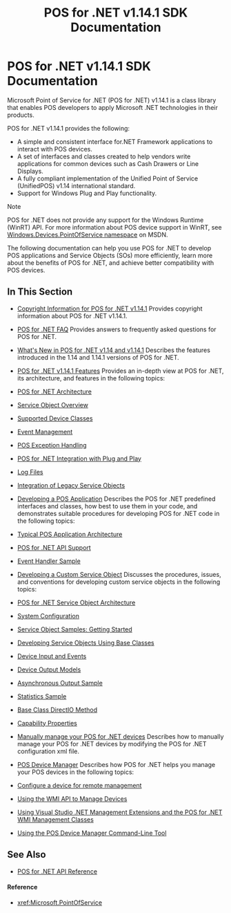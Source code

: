 ﻿---
title: POS for .NET v1.14.1 SDK Documentation
description: POS for .NET v1.14.1 SDK Documentation (POS for .NET v1.14 SDK Documentation)
ms.date: 04/21/2017
ms.topic: how-to
ms.custom: "pos-restored-from-archive"
---

# POS for .NET v1.14.1 SDK Documentation

Microsoft Point of Service for .NET (POS for .NET) v1.14.1 is a class library that enables POS developers to apply Microsoft .NET technologies in their products.

POS for .NET v1.14.1 provides the following:

- A simple and consistent interface for.NET Framework applications to interact with POS devices.
- A set of interfaces and classes created to help vendors write applications for common devices such as Cash Drawers or Line Displays.
- A fully compliant implementation of the Unified Point of Service (UnifiedPOS) v1.14 international standard.
- Support for Windows Plug and Play functionality.

> [!NOTE]
> POS for .NET does not provide any support for the Windows Runtime (WinRT) API. For more information about POS device support in WinRT, see <A href="https://go.microsoft.com/fwlink/p/?linkid=390159">Windows.Devices.PointOfService namespace</A> on MSDN.

The following documentation can help you use POS for .NET to develop POS applications and Service Objects (SOs) more efficiently, learn more about the benefits of POS for .NET, and achieve better compatibility with POS devices.

## In This Section

- [Copyright Information for POS for .NET v1.14.1](copyright-information-for-pos-for-net-v1141.md)
    Provides copyright information about POS for .NET v1.14.1.

- [POS for .NET FAQ](pos-for-net-faq.md)
    Provides answers to frequently asked questions for POS for .NET.

- [What's New in POS for .NET v1.14 and v1.14.1](whats-new-in-pos-for-net-v114-and-v1141.md)
    Describes the features introduced in the 1.14 and 1.14.1 versions of POS for .NET.

- [POS for .NET v1.14.1 Features](pos-for-net-v1141-features.md)
    Provides an in-depth view at POS for .NET, its architecture, and features in the following topics:

- [POS for .NET Architecture](pos-for-net-architecture.md)
- [Service Object Overview](service-object-overview.md)
- [Supported Device Classes](supported-device-classes.md)
- [Event Management](event-management.md)
- [POS Exception Handling](pos-exception-handling.md)
- [POS for .NET Integration with Plug and Play](pos-for-net-integration-with-plug-and-play.md)
- [Log Files](log-files.md)
- [Integration of Legacy Service Objects](integration-of-legacy-service-objects.md)

- [Developing a POS Application](developing-a-pos-application.md)
    Describes the POS for .NET predefined interfaces and classes, how best to use them in your code, and demonstrates suitable procedures for developing POS for .NET code in the following topics:

- [Typical POS Application Architecture](typical-pos-application-architecture.md)
- [POS for .NET API Support](pos-for-net-api-support.md)
- [Event Handler Sample](event-handler-sample.md)

- [Developing a Custom Service Object](developing-a-custom-service-object.md)
    Discusses the procedures, issues, and conventions for developing custom service objects in the following topics:

- [POS for .NET Service Object Architecture](pos-for-net-service-object-architecture.md)
- [System Configuration](system-configuration.md)
- [Service Object Samples: Getting Started](service-object-samples-getting-started.md)
- [Developing Service Objects Using Base Classes](developing-service-objects-using-base-classes.md)
- [Device Input and Events](device-input-and-events.md)
- [Device Output Models](device-output-models.md)
- [Asynchronous Output Sample](asynchronous-output-sample.md)
- [Statistics Sample](statistics-sample.md)
- [Base Class DirectIO Method](base-class-directio-method.md)
- [Capability Properties](capability-properties.md)

- [Manually manage your POS for .NET devices](manually-manage-your-pos-for-net-devices.md)
    Describes how to manually manage your POS for .NET devices by modifying the POS for .NET configuration xml file.

- [POS Device Manager](pos-device-manager.md)
    Describes how POS for .NET helps you manage your POS devices in the following topics:

- [Configure a device for remote management](configure-a-device-for-remote-management.md)
- [Using the WMI API to Manage Devices](using-the-wmi-api-to-manage-devices.md)
- [Using Visual Studio .NET Management Extensions and the POS for .NET WMI Management Classes](using-visual-studio-net-management-extensions-and-the-pos-for-net-wmi-management-classes.md)
- [Using the POS Device Manager Command-Line Tool](using-the-pos-device-manager-command-line-tool.md)

## See Also

- [POS for .NET API Reference](/dotnet/api/?view=point-of-service-1.14&preserve-view=true)

#### Reference

- <xref:Microsoft.PointOfService>

